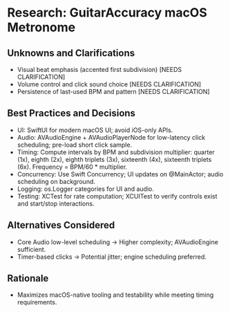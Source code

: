 # Research: GuitarAccuracy macOS Metronome

## Unknowns and Clarifications
- Visual beat emphasis (accented first subdivision) [NEEDS CLARIFICATION]
- Volume control and click sound choice [NEEDS CLARIFICATION]
- Persistence of last-used BPM and pattern [NEEDS CLARIFICATION]

## Best Practices and Decisions
- UI: SwiftUI for modern macOS UI; avoid iOS-only APIs.
- Audio: AVAudioEngine + AVAudioPlayerNode for low-latency click scheduling; pre-load short click sample.
- Timing: Compute intervals by BPM and subdivision multiplier: quarter (1x), eighth (2x), eighth triplets (3x), sixteenth (4x), sixteenth triplets (6x). Frequency = BPM/60 * multiplier.
- Concurrency: Use Swift Concurrency; UI updates on @MainActor; audio scheduling on background.
- Logging: os.Logger categories for UI and audio.
- Testing: XCTest for rate computation; XCUITest to verify controls exist and start/stop interactions.

## Alternatives Considered
- Core Audio low-level scheduling → Higher complexity; AVAudioEngine sufficient.
- Timer-based clicks → Potential jitter; engine scheduling preferred.

## Rationale
- Maximizes macOS-native tooling and testability while meeting timing requirements.
